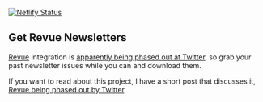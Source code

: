 [![Netlify Status](https://api.netlify.com/api/v1/badges/9f11a394-0382-4475-9769-80606526a5c4/deploy-status)](https://app.netlify.com/sites/get-revue-newsletters/deploys)

## Get Revue Newsletters

[Revue](https://getrevue.com) integration is [apparently being phased out at Twitter](https://www.iamdeveloper.com/blog/revue-being-phased-out-by-twitter-4kle/), so grab your past newsletter issues while you can and download them.

If you want to read about this project, I have a short post that discusses it, [Revue being phased out by Twitter](https://www.iamdeveloper.com/blog/app-to-grab-your-revue-newsletters-1gci/).
